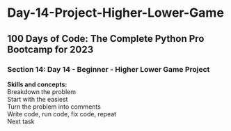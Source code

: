 # Day-14-Project-Higher-Lower-Game
<h2>100 Days of Code: The Complete Python Pro Bootcamp for 2023</h2>
<h3>Section 14: Day 14 - Beginner - Higher Lower Game Project</h3>
<b>Skills and concepts:</b><br>
Breakdown the problem<br>
Start with the easiest<br>
Turn the problem into comments<br>
Write code, run code, fix code, repeat<br>
Next task<br>

